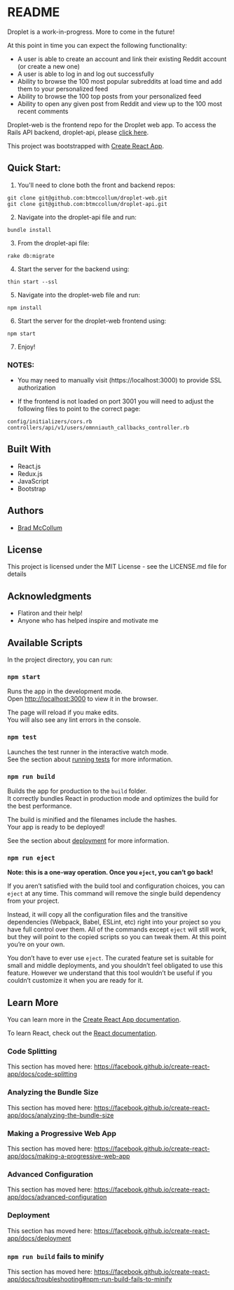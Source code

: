 # README

Droplet is a work-in-progress. More to come in the future!

At this point in time you can expect the following functionality:<br>
* A user is able to create an account and link their existing Reddit account (or create a new one)
* A user is able to log in and log out successfully
* Ability to browse the 100 most popular subreddits at load time and add them to your personalized feed
* Ability to browse the 100 top posts from your personalized feed
* Ability to open any given post from Reddit and view up to the 100 most recent comments

Droplet-web is the frontend repo for the Droplet web app. To access the Rails API backend, droplet-api, please [click here](https://github.com/btmccollum/droplet-api).

This project was bootstrapped with [Create React App](https://github.com/facebook/create-react-app).

## Quick Start:
1) You'll need to clone both the front and backend repos:
```
git clone git@github.com:btmccollum/droplet-web.git
git clone git@github.com:btmccollum/droplet-api.git
```

2) Navigate into the droplet-api file and run:
```
bundle install
```

3) From the droplet-api file:
```
rake db:migrate
```

4) Start the server for the backend using:
```
thin start --ssl
```

5) Navigate into the droplet-web file and run:
```
npm install
```

6) Start the server for the droplet-web frontend using:
```
npm start
```

7) Enjoy!

### NOTES: 
* You may need to manually visit (https://localhost:3000) to provide SSL authorization

* If the frontend is not loaded on port 3001 you will need to adjust the following files to point to the correct page: 
```
config/initializers/cors.rb
controllers/api/v1/users/omnniauth_callbacks_controller.rb
```

## Built With
* React.js
* Redux.js
* JavaScript
* Bootstrap
## Authors
* [Brad McCollum](https://github.com/btmccollum)
## License
This project is licensed under the MIT License - see the LICENSE.md file for details
## Acknowledgments
* Flatiron and their help!
* Anyone who has helped inspire and motivate me

## Available Scripts

In the project directory, you can run:

### `npm start`

Runs the app in the development mode.<br>
Open [http://localhost:3000](http://localhost:3000) to view it in the browser.

The page will reload if you make edits.<br>
You will also see any lint errors in the console.

### `npm test`

Launches the test runner in the interactive watch mode.<br>
See the section about [running tests](https://facebook.github.io/create-react-app/docs/running-tests) for more information.

### `npm run build`

Builds the app for production to the `build` folder.<br>
It correctly bundles React in production mode and optimizes the build for the best performance.

The build is minified and the filenames include the hashes.<br>
Your app is ready to be deployed!

See the section about [deployment](https://facebook.github.io/create-react-app/docs/deployment) for more information.

### `npm run eject`

**Note: this is a one-way operation. Once you `eject`, you can’t go back!**

If you aren’t satisfied with the build tool and configuration choices, you can `eject` at any time. This command will remove the single build dependency from your project.

Instead, it will copy all the configuration files and the transitive dependencies (Webpack, Babel, ESLint, etc) right into your project so you have full control over them. All of the commands except `eject` will still work, but they will point to the copied scripts so you can tweak them. At this point you’re on your own.

You don’t have to ever use `eject`. The curated feature set is suitable for small and middle deployments, and you shouldn’t feel obligated to use this feature. However we understand that this tool wouldn’t be useful if you couldn’t customize it when you are ready for it.

## Learn More

You can learn more in the [Create React App documentation](https://facebook.github.io/create-react-app/docs/getting-started).

To learn React, check out the [React documentation](https://reactjs.org/).

### Code Splitting

This section has moved here: https://facebook.github.io/create-react-app/docs/code-splitting

### Analyzing the Bundle Size

This section has moved here: https://facebook.github.io/create-react-app/docs/analyzing-the-bundle-size

### Making a Progressive Web App

This section has moved here: https://facebook.github.io/create-react-app/docs/making-a-progressive-web-app

### Advanced Configuration

This section has moved here: https://facebook.github.io/create-react-app/docs/advanced-configuration

### Deployment

This section has moved here: https://facebook.github.io/create-react-app/docs/deployment

### `npm run build` fails to minify

This section has moved here: https://facebook.github.io/create-react-app/docs/troubleshooting#npm-run-build-fails-to-minify
